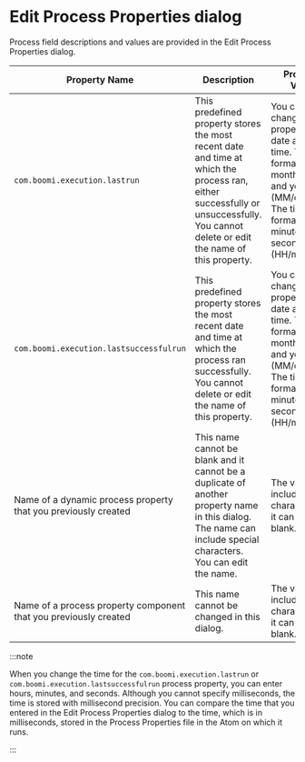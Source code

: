 # Edit Process Properties dialog 

<head>
  <meta name="guidename" content="Integration"/>
  <meta name="context" content="GUID-a1ad4af4-b4bc-46c5-b0ae-9157e2d57861"/>
</head>


Process field descriptions and values are provided in the Edit Process Properties dialog.

|Property Name|Description|Property Value|
|-------------|-----------|--------------|
|`com.boomi.execution.lastrun`|This predefined property stores the most recent date and time at which the process ran, either successfully or unsuccessfully. You cannot delete or edit the name of this property.|You can change this property's date and/or time. The date format is month, day and year \(MM/dd/yyyy\). The time format is hour, minute, and second \(HH/mm/ss\).|
|`com.boomi.execution.lastsuccessfulrun`|This predefined property stores the most recent date and time at which the process ran successfully. You cannot delete or edit the name of this property.|You can change this property's date and/or time. The date format is month, day and year \(MM/dd/yyyy\). The time format is hour, minute, and second \(HH/mm/ss\).|
|Name of a dynamic process property that you previously created|This name cannot be blank and it cannot be a duplicate of another property name in this dialog. The name can include special characters. You can edit the name.|The value can include special characters or it can be blank.|
|Name of a process property component that you previously created|This name cannot be changed in this dialog.|The value can include special characters or it can be blank.|

:::note

When you change the time for the `com.boomi.execution.lastrun` or `com.boomi.execution.lastsuccessfulrun` process property, you can enter hours, minutes, and seconds. Although you cannot specify milliseconds, the time is stored with millisecond precision. You can compare the time that you entered in the Edit Process Properties dialog to the time, which is in milliseconds, stored in the Process Properties file in the Atom on which it runs.

:::
